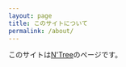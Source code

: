 ```yaml
---
layout: page
title: このサイトについて
permalink: /about/
---
```


このサイトは[N'Tree](https://twitter.com/NaturalTreeMath)のページです。
